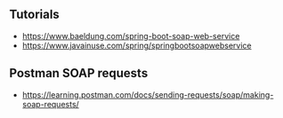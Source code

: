 ## Tutorials
- https://www.baeldung.com/spring-boot-soap-web-service
- https://www.javainuse.com/spring/springbootsoapwebservice

## Postman SOAP requests
- https://learning.postman.com/docs/sending-requests/soap/making-soap-requests/